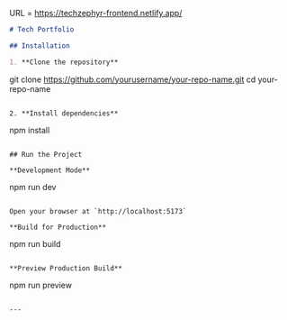 URL = https://techzephyr-frontend.netlify.app/

```markdown
# Tech Portfolio

## Installation

1. **Clone the repository**
   ```
   git clone https://github.com/yourusername/your-repo-name.git
   cd your-repo-name
   ```

2. **Install dependencies**
   ```
   npm install
   ```

## Run the Project

**Development Mode**
```
npm run dev
```

Open your browser at `http://localhost:5173`

**Build for Production**
```
npm run build
```

**Preview Production Build**
```
npm run preview
```

---

